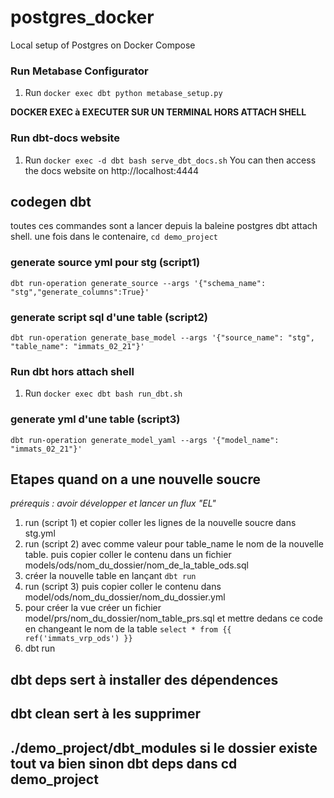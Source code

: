 # postgres_docker
Local setup of Postgres on Docker Compose

### Run Metabase Configurator
1. Run `docker exec dbt python metabase_setup.py`



**DOCKER EXEC à EXECUTER SUR UN TERMINAL HORS ATTACH SHELL**

### Run dbt-docs website
1. Run `docker exec -d dbt bash serve_dbt_docs.sh`
You can then access the docs website on http://localhost:4444

## codegen dbt
toutes ces commandes sont a lancer depuis la baleine postgres dbt attach shell.
une fois dans le contenaire, `cd demo_project`

### generate source yml pour stg (script1)
`dbt run-operation generate_source --args '{"schema_name": "stg","generate_columns":True}'`

### generate script sql d'une table (script2) 
`dbt run-operation generate_base_model --args '{"source_name": "stg", "table_name": "immats_02_21"}'`

### Run dbt hors attach shell
1. Run `docker exec dbt bash run_dbt.sh`

### generate yml d'une table (script3)
`dbt run-operation generate_model_yaml --args '{"model_name": "immats_02_21"}'`

## Etapes quand on a une nouvelle soucre
*prérequis : avoir développer et lancer un flux "EL"*
1. run (script 1) et copier coller les lignes de la nouvelle soucre dans stg.yml
2. run (script 2) avec comme valeur pour table_name le nom de la nouvelle table. puis copier coller le contenu dans un fichier models/ods/nom_du_dossier/nom_de_la_table_ods.sql
3. créer la nouvelle table en lançant `dbt run` 
4. run (script 3) puis copier coller le contenu dans model/ods/nom_du_dossier/nom_du_dossier.yml
5. pour créer la vue créer un fichier model/prs/nom_du_dossier/nom_table_prs.sql et mettre dedans ce code en changeant le nom de la table  `select * from {{ ref('immats_vrp_ods') }}`
6. dbt run 

## dbt deps sert à installer des dépendences 

## dbt clean sert à les supprimer 

## ./demo_project/dbt_modules si le dossier existe tout va bien sinon dbt deps dans cd demo_project 